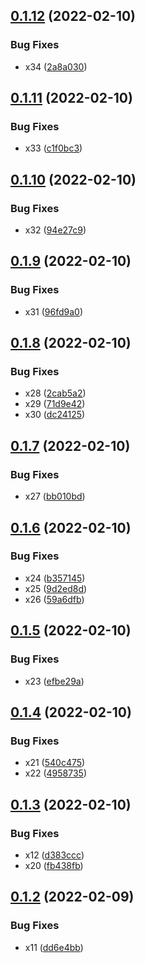 ## [0.1.12](https://github.com/mauriciolauffer/github-action-test-02/compare/v0.1.11...v0.1.12) (2022-02-10)


### Bug Fixes

* x34 ([2a8a030](https://github.com/mauriciolauffer/github-action-test-02/commit/2a8a0308d84d01ac0630ffb6eb5ff83b9b1da626))

## [0.1.11](https://github.com/mauriciolauffer/github-action-test-02/compare/v0.1.10...v0.1.11) (2022-02-10)


### Bug Fixes

* x33 ([c1f0bc3](https://github.com/mauriciolauffer/github-action-test-02/commit/c1f0bc3d9f0d51636fa4d52288c4dce0d1b57008))

## [0.1.10](https://github.com/mauriciolauffer/github-action-test-02/compare/v0.1.9...v0.1.10) (2022-02-10)


### Bug Fixes

* x32 ([94e27c9](https://github.com/mauriciolauffer/github-action-test-02/commit/94e27c9781f1b60d66fb985b426bb35e099629c5))

## [0.1.9](https://github.com/mauriciolauffer/github-action-test-02/compare/v0.1.8...v0.1.9) (2022-02-10)


### Bug Fixes

* x31 ([96fd9a0](https://github.com/mauriciolauffer/github-action-test-02/commit/96fd9a00dbc7ce7af22d60f4a707dbf30fb683ee))

## [0.1.8](https://github.com/mauriciolauffer/github-action-test-02/compare/v0.1.7...v0.1.8) (2022-02-10)


### Bug Fixes

* x28 ([2cab5a2](https://github.com/mauriciolauffer/github-action-test-02/commit/2cab5a2750b12beb51f22400bf25326e40e79cf8))
* x29 ([71d9e42](https://github.com/mauriciolauffer/github-action-test-02/commit/71d9e42b8d7143b7002c3d677822c3c4cd4dc893))
* x30 ([dc24125](https://github.com/mauriciolauffer/github-action-test-02/commit/dc241250198e589a0ffa14eac8dedc2b5644b1b5))

## [0.1.7](https://github.com/mauriciolauffer/github-action-test-02/compare/v0.1.6...v0.1.7) (2022-02-10)


### Bug Fixes

* x27 ([bb010bd](https://github.com/mauriciolauffer/github-action-test-02/commit/bb010bda79cfd9d7a80fd821a2fa8daecce9e198))

## [0.1.6](https://github.com/mauriciolauffer/github-action-test-02/compare/v0.1.5...v0.1.6) (2022-02-10)


### Bug Fixes

* x24 ([b357145](https://github.com/mauriciolauffer/github-action-test-02/commit/b35714545bbc5dd0c9f9d7afb19516487bde3a9f))
* x25 ([9d2ed8d](https://github.com/mauriciolauffer/github-action-test-02/commit/9d2ed8d97330cdb6897e953305301374f3608e61))
* x26 ([59a6dfb](https://github.com/mauriciolauffer/github-action-test-02/commit/59a6dfb5ccc017073d4f991560cde9e5820704fe))

## [0.1.5](https://github.com/mauriciolauffer/github-action-test-02/compare/v0.1.4...v0.1.5) (2022-02-10)


### Bug Fixes

* x23 ([efbe29a](https://github.com/mauriciolauffer/github-action-test-02/commit/efbe29ac58268fc956a2020f1fb77153ffbf8d44))

## [0.1.4](https://github.com/mauriciolauffer/github-action-test-02/compare/v0.1.3...v0.1.4) (2022-02-10)


### Bug Fixes

* x21 ([540c475](https://github.com/mauriciolauffer/github-action-test-02/commit/540c4753324b27ad458615dc81477e145320a18e))
* x22 ([4958735](https://github.com/mauriciolauffer/github-action-test-02/commit/4958735e93b310edacf9b93d6a426ecc9046247f))

## [0.1.3](https://github.com/mauriciolauffer/github-action-test-02/compare/v0.1.2...v0.1.3) (2022-02-10)


### Bug Fixes

* x12 ([d383ccc](https://github.com/mauriciolauffer/github-action-test-02/commit/d383ccca6d93b4e564a31a9b551512be3cdc014c))
* x20 ([fb438fb](https://github.com/mauriciolauffer/github-action-test-02/commit/fb438fb97826f577ec3ad57cba93c322c8e7337f))

## [0.1.2](https://github.com/mauriciolauffer/github-action-test-02/compare/v0.1.1...v0.1.2) (2022-02-09)


### Bug Fixes

* x11 ([dd6e4bb](https://github.com/mauriciolauffer/github-action-test-02/commit/dd6e4bbe643b3cfda6aa5dd3ebeb33f667db0e67))
